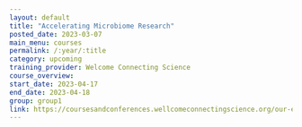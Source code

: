 ```yaml
---
layout: default
title: "Accelerating Microbiome Research"
posted_date: 2023-03-07
main_menu: courses
permalink: /:year/:title
category: upcoming
training_provider: Welcome Connecting Science
course_overview: 
start_date: 2023-04-17
end_date: 2023-04-18
group: group1
link: https://coursesandconferences.wellcomeconnectingscience.org/our-events/courses/
---
```

  
<!-- ### SARS-CoV-2 NGS bioinformatics course 2021 -->




